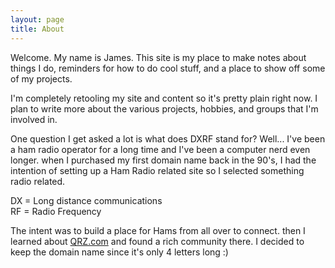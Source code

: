 ```yaml
---
layout: page
title: About
---
```


Welcome. My name is James. This site is my place to make notes about things I do, reminders for how to do cool stuff, and a place to show off some of my projects.

I'm completely retooling my site and content so it's pretty plain right now. I plan to write more about the various projects, hobbies, and groups that I'm involved in.

One question I get asked a lot is what does DXRF stand for? Well... I've been a ham radio operator for a long time and I've been a computer nerd even longer. when I purchased my first domain name back in the 90's, I had the intention of setting up a Ham Radio related site so I selected something radio related.

DX = Long distance communications <br>
RF = Radio Frequency

The intent was to build a place for Hams from all over to connect. then I learned about [QRZ.com](http://www.qrz.com) and found a rich community there. I decided to keep the domain name since it's only 4 letters long :)
